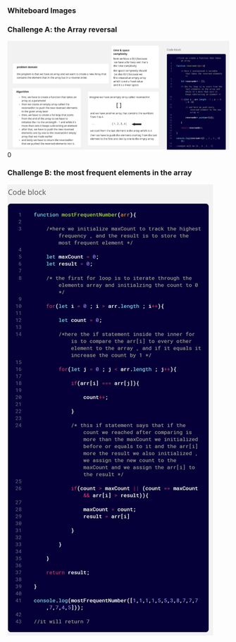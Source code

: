 ### Whiteboard Images

### Challenge A: the Array reversal

![Array revesal whiteboard](reversed_Array.jpg)
0

### Challenge B: the most frequent elements in the array 

![Most frequent element in the array](mostFrequent.jpg)
